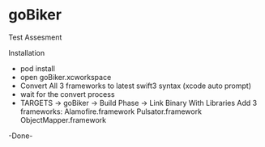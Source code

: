 # goBiker
Test Assesment

Installation
- pod install
- open goBiker.xcworkspace
- Convert All 3 frameworks to latest swift3 syntax (xcode auto prompt)
- wait for the convert process
- TARGETS -> goBiker -> Build Phase -> Link Binary With Libraries Add 3 frameworks:
Alamofire.framework
Pulsator.framework
ObjectMapper.framework

-Done-
